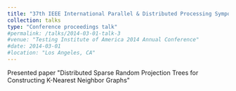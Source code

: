 ```yaml
---
title: "37th IEEE International Parallel & Distributed Processing Symposium (IPDPS)"
collection: talks
type: "Conference proceedings talk"
#permalink: /talks/2014-03-01-talk-3
#venue: "Testing Institute of America 2014 Annual Conference"
#date: 2014-03-01
#location: "Los Angeles, CA"
---
```


Presented paper "Distributed Sparse Random Projection Trees for Constructing K-Nearest Neighbor Graphs"
